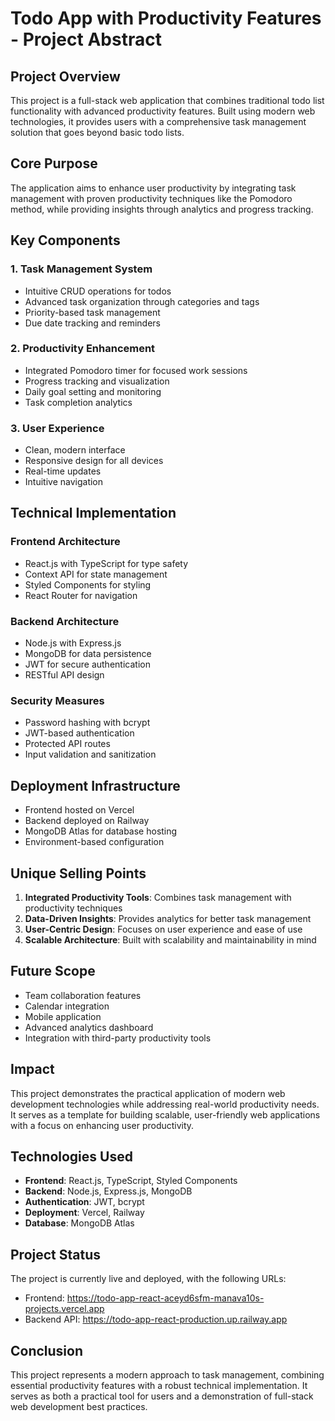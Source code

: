 # Todo App with Productivity Features - Project Abstract

## Project Overview
This project is a full-stack web application that combines traditional todo list functionality with advanced productivity features. Built using modern web technologies, it provides users with a comprehensive task management solution that goes beyond basic todo lists.

## Core Purpose
The application aims to enhance user productivity by integrating task management with proven productivity techniques like the Pomodoro method, while providing insights through analytics and progress tracking.

## Key Components

### 1. Task Management System
- Intuitive CRUD operations for todos
- Advanced task organization through categories and tags
- Priority-based task management
- Due date tracking and reminders

### 2. Productivity Enhancement
- Integrated Pomodoro timer for focused work sessions
- Progress tracking and visualization
- Daily goal setting and monitoring
- Task completion analytics

### 3. User Experience
- Clean, modern interface
- Responsive design for all devices
- Real-time updates
- Intuitive navigation

## Technical Implementation

### Frontend Architecture
- React.js with TypeScript for type safety
- Context API for state management
- Styled Components for styling
- React Router for navigation

### Backend Architecture
- Node.js with Express.js
- MongoDB for data persistence
- JWT for secure authentication
- RESTful API design

### Security Measures
- Password hashing with bcrypt
- JWT-based authentication
- Protected API routes
- Input validation and sanitization

## Deployment Infrastructure
- Frontend hosted on Vercel
- Backend deployed on Railway
- MongoDB Atlas for database hosting
- Environment-based configuration

## Unique Selling Points
1. **Integrated Productivity Tools**: Combines task management with productivity techniques
2. **Data-Driven Insights**: Provides analytics for better task management
3. **User-Centric Design**: Focuses on user experience and ease of use
4. **Scalable Architecture**: Built with scalability and maintainability in mind

## Future Scope
- Team collaboration features
- Calendar integration
- Mobile application
- Advanced analytics dashboard
- Integration with third-party productivity tools

## Impact
This project demonstrates the practical application of modern web development technologies while addressing real-world productivity needs. It serves as a template for building scalable, user-friendly web applications with a focus on enhancing user productivity.

## Technologies Used
- **Frontend**: React.js, TypeScript, Styled Components
- **Backend**: Node.js, Express.js, MongoDB
- **Authentication**: JWT, bcrypt
- **Deployment**: Vercel, Railway
- **Database**: MongoDB Atlas

## Project Status
The project is currently live and deployed, with the following URLs:
- Frontend: https://todo-app-react-aceyd6sfm-manava10s-projects.vercel.app
- Backend API: https://todo-app-react-production.up.railway.app

## Conclusion
This project represents a modern approach to task management, combining essential productivity features with a robust technical implementation. It serves as both a practical tool for users and a demonstration of full-stack web development best practices. 